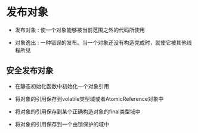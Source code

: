 # 发布对象

* 发布对象 : 使一个对象能够被当前范围之外的代码所使用

* 对象逸出 : 一种错误的发布。当一个对象还没有构造完成时，就使它被其他线程所见


## 安全发布对象

* 在静态初始化函数中初始化一个对象引用

* 将对象的引用保存到volatile类型域或者AtomicReference对象中

* 将对象的引用保存到某个正确构造对象的final类型域中

* 将对象的引用保存到一个由锁保护的域中